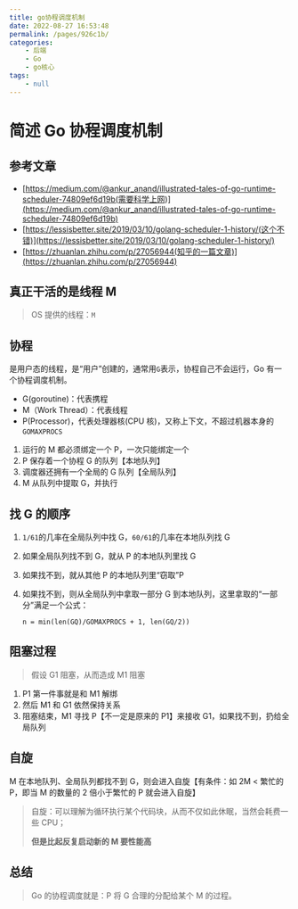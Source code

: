 ```yaml
---
title: go协程调度机制
date: 2022-08-27 16:53:48
permalink: /pages/926c1b/
categories:
    - 后端
    - Go
    - go核心
tags:
    - null
---
```


# 简述 Go 协程调度机制

## 参考文章

-   [https://medium.com/@ankur_anand/illustrated-tales-of-go-runtime-scheduler-74809ef6d19b(需要科学上网)](https://medium.com/@ankur_anand/illustrated-tales-of-go-runtime-scheduler-74809ef6d19b)
-   [https://lessisbetter.site/2019/03/10/golang-scheduler-1-history/(这个不错)](https://lessisbetter.site/2019/03/10/golang-scheduler-1-history/)
-   [https://zhuanlan.zhihu.com/p/27056944(知乎的一篇文章)](https://zhuanlan.zhihu.com/p/27056944)

## 真正干活的是线程 M

> OS 提供的线程：`M`

## 协程

是用户态的线程，是“用户”创建的，通常用`G`表示，协程自己不会运行，Go 有一个协程调度机制。

-   G(goroutine)：代表携程
-   M（Work Thread）：代表线程
-   P(Processor)，代表处理器核(CPU 核)，又称上下文，不超过机器本身的`GOMAXPROCS`

1.  运行的 M 都必须绑定一个 P，一次只能绑定一个
2.  P 保存着一个协程 G 的队列【本地队列】
3.  调度器还拥有一个全局的 G 队列【全局队列】
4.  M 从队列中提取 G，并执行

## 找 G 的顺序

1.  `1/61`的几率在全局队列中找 G，`60/61`的几率在本地队列找 G

2.  如果全局队列找不到 G，就从 P 的本地队列里找 G

3.  如果找不到，就从其他 P 的本地队列里“窃取”P

4.  如果找不到，则从全局队列中拿取一部分 G 到本地队列，这里拿取的“一部分”满足一个公式：
    ```
    n = min(len(GQ)/GOMAXPROCS + 1, len(GQ/2))
    ```

## 阻塞过程

> 假设 G1 阻塞，从而造成 M1 阻塞

1.  P1 第一件事就是和 M1 解绑
2.  然后 M1 和 G1 依然保持关系
3.  阻塞结束，M1 寻找 P【不一定是原来的 P1】来接收 G1，如果找不到，扔给全局队列

## 自旋

M 在本地队列、全局队列都找不到 G，则会进入自旋【有条件：如 2M < 繁忙的 P，即当 M 的数量的 2 倍小于繁忙的 P 就会进入自旋】

> 自旋：可以理解为循环执行某个代码块，从而不仅如此休眠，当然会耗费一些 CPU；
>
> **但是比起反复启动新的 M 要性能高**

## 总结

> Go 的协程调度就是：P 将 G 合理的分配给某个 M 的过程。
